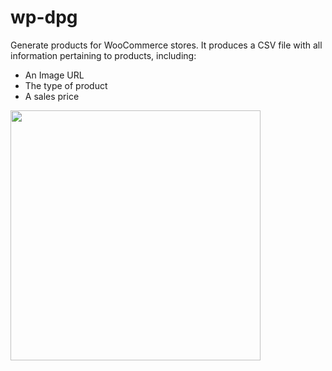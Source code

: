 # wp-dpg 
Generate products for WooCommerce stores. It produces a CSV file with all information pertaining to products, including:
- An Image URL
- The type of product
- A sales price


<img src="https://i.ibb.co/7Q2Q5t9/Adobe-Stock-206237719.jpg" width="400" />
